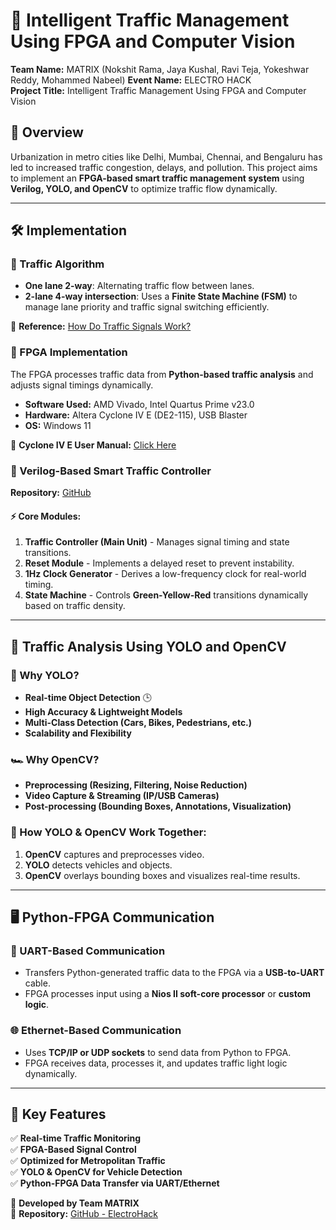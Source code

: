# 🚦 Intelligent Traffic Management Using FPGA and Computer Vision

**Team Name:** MATRIX (Nokshit Rama, Jaya Kushal, Ravi Teja, Yokeshwar Reddy, Mohammed Nabeel)
**Event Name:** ELECTRO HACK  
**Project Title:** Intelligent Traffic Management Using FPGA and Computer Vision  

## 📌 Overview
Urbanization in metro cities like Delhi, Mumbai, Chennai, and Bengaluru has led to increased traffic congestion, delays, and pollution. This project aims to implement an **FPGA-based smart traffic management system** using **Verilog, YOLO, and OpenCV** to optimize traffic flow dynamically.

---

## 🛠 Implementation

### 🔹 Traffic Algorithm
- **One lane 2-way**: Alternating traffic flow between lanes.
- **2-lane 4-way intersection**: Uses a **Finite State Machine (FSM)** to manage lane priority and traffic signal switching efficiently.

🔗 **Reference:** [How Do Traffic Signals Work?](https://www.youtube.com/watch?v=DP62ogEZgkI)

### 🔹 FPGA Implementation
The FPGA processes traffic data from **Python-based traffic analysis** and adjusts signal timings dynamically.
- **Software Used:** AMD Vivado, Intel Quartus Prime v23.0
- **Hardware:** Altera Cyclone IV E (DE2-115), USB Blaster
- **OS:** Windows 11

🔗 **Cyclone IV E User Manual:** [Click Here](https://www.terasic.com.tw/attachment/archive/502/DE2_115_User_manual.pdf)

### 🔹 Verilog-Based Smart Traffic Controller
**Repository:** [GitHub](https://github.com/JayaKushal24/ElectroHack)

#### ⚡ Core Modules:
1. **Traffic Controller (Main Unit)** - Manages signal timing and state transitions.
2. **Reset Module** - Implements a delayed reset to prevent instability.
3. **1Hz Clock Generator** - Derives a low-frequency clock for real-world timing.
4. **State Machine** - Controls **Green-Yellow-Red** transitions dynamically based on traffic density.

---

## 🚗 Traffic Analysis Using YOLO and OpenCV

### 🤖 Why YOLO?
- **Real-time Object Detection** 🕒
- **High Accuracy & Lightweight Models**
- **Multi-Class Detection (Cars, Bikes, Pedestrians, etc.)**
- **Scalability and Flexibility**

### 🏎 Why OpenCV?
- **Preprocessing (Resizing, Filtering, Noise Reduction)**
- **Video Capture & Streaming (IP/USB Cameras)**
- **Post-processing (Bounding Boxes, Annotations, Visualization)**

### 🔗 How YOLO & OpenCV Work Together:
1. **OpenCV** captures and preprocesses video.
2. **YOLO** detects vehicles and objects.
3. **OpenCV** overlays bounding boxes and visualizes real-time results.

---

## 🖥 Python-FPGA Communication
### 📡 UART-Based Communication
- Transfers Python-generated traffic data to the FPGA via a **USB-to-UART** cable.
- FPGA processes input using a **Nios II soft-core processor** or **custom logic**.

### 🌐 Ethernet-Based Communication
- Uses **TCP/IP or UDP sockets** to send data from Python to FPGA.
- FPGA receives data, processes it, and updates traffic light logic dynamically.

---

## 🎯 Key Features
✅ **Real-time Traffic Monitoring**  
✅ **FPGA-Based Signal Control**  
✅ **Optimized for Metropolitan Traffic**  
✅ **YOLO & OpenCV for Vehicle Detection**  
✅ **Python-FPGA Data Transfer via UART/Ethernet**  

🚀 **Developed by Team MATRIX**  
📂 **Repository:** [GitHub - ElectroHack](https://github.com/JayaKushal24/ElectroHack)
